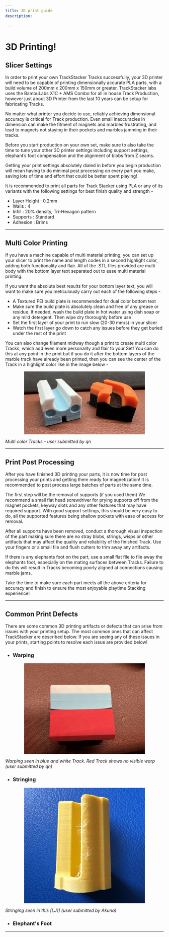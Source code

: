 ```yaml
---
title: 3D print guide
description: 

---
```

# **3D Printing!**

## **Slicer Settings**

In order to print your own TrackStacker Tracks successfully, your 3D printer will need to be capable of printing dimensionally accurate PLA parts, with a build volume of 200mm x 200mm x 150mm or greater. TrackStacker labs uses the BambuLabs X1C + AMS Combo for all in house Track Production, however just about 3D Printer from the last 10 years can be setup for fabricating Tracks.

No matter what printer you decide to use, reliably achieving dimensional accuracy is critical for Track production. Even small inaccuracies in dimension can make the fitment of magnets and marbles frustrating, and lead to magnets not staying in their pockets and marbles jamming in their tracks.

Before you start production on your own set, make sure to also take the time to tune your other 3D printer settings including support settings, elephant’s foot compensation and the alignment of blobs from Z seams.

Getting your print settings absolutely dialed in before you begin production will mean having to do minimal post processing on every part you make, saving lots of time and effort that could be better spent playing!

It is recommended to print all parts for Track Stacker using PLA or any of its variants with the following settings for best finish quality and strength -

- Layer Height : 0.2mm
- Walls : 4
- Infill : 20% density, Tri-Hexagon pattern
- Supports : Standard
- Adhesion : Brims 

---

## **Multi Color Printing**

If you have a machine capable of multi material printing, you can set up your slicer to print the name and length codes in a second highlight color, adding both functionality and flair. All of the .STL files provided are multi body with the bottom layer text separated out to ease multi material printing.

If you want the absolute best results for your bottom layer text, you will want to make sure you meticulously carry out each of the following steps -

- A Textured PEI build plate is recommended for dual color bottom text  
- Make sure the build plate is absolutely clean and free of any grease or residue. If needed, wash the build plate in hot water using dish soap or any mild detergent. Then wipe dry thoroughly before use
- Set the first layer of your print to run slow (20-30 mm/s) in your slicer
- Watch the first layer go down to catch any issues before they get buried under the rest of the print


You can also change filament midway though a print to create multi color Tracks, which add even more personality and flair to your Set! You can do this at any point in the print but if you do it after the bottom layers of the marble track have already been printed, then you can see the center of the Track in a highlight color like in the image below -

<img src="/img/FAB_IMAGES/stx_multicolor1.jpeg" style="width: 40vw; min-width: 100px;display: block; margin: auto;">

*Multi color Tracks - user submitted by qn*

---

## **Print Post Processing**

After you have finished 3D printing your parts, it is now time for post processing your prints and getting them ready for magnetization! It is recommended to post process large batches of parts at the same time.

The first step will be the removal of supports (if you used them) We recommend a small flat head screwdriver for prying supports off from the magnet pockets, keyway slots and any other features that may have required support. With good support settings, this should be very easy to do, all the supported features being shallow pockets with ease of access for removal.

After all supports have been removed, conduct a thorough visual inspection of the part making sure there are no stray blobs, strings, wisps or other artifacts that may affect the quality and reliability of the finished Track. Use your fingers or a small file and flush cutters to trim away any artifacts.

If there is any elephants foot on the part, use a small flat file to file away the elephants foot, especially on the mating surfaces between Tracks. Failure to do this will result in Tracks becoming poorly aligned at connections causing marble jams.

Take the time to make sure each part meets all the above criteria for accuracy and finish to ensure the most enjoyable playtime Stacking experience!

---

## **Common Print Defects**

There are some common 3D printing artifacts or defects that can arise from issues with your printing setup. The most common ones that can affect TrackStacker are described below. If you are seeing any of these issues in your prints, starting points to resolve each issue are provided below!

- ### **Warping**

<img src="/img/FAB_IMAGES/stx_warping1.jpeg" style="width: 40vw; min-width: 100px;display: block; margin: auto;">

*Warping seen in blue and white Track. Red Track shows no visible warp (user submitted by qn)*

- ### **Stringing**

<img src="/img/FAB_IMAGES/stx_stringing.jpg" style="width: 40vw; min-width: 100px;display: block; margin: auto;">

*Stringing seen in this [LJ1] (user submitted by Akuna)*


- ### **Elephant's Foot**

---